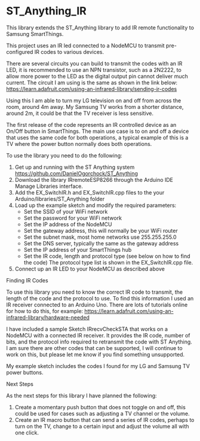 # ST_Anything_IR

This library extends the ST_Anything library to add IR remote functionality to Samsung SmartThings.

This project uses an IR led connected to a NodeMCU to transmit pre-configured IR codes to various devices.

There are several circuits you can build to transmit the codes with an IR LED, it is recommended to use an NPN transistor, such as a 2N2222, to allow more power to the LED as the digital output pin cannot deliver much current.  The circuit I am using is the same as shown in the link below:
https://learn.adafruit.com/using-an-infrared-library/sending-ir-codes

Using this I am able to turn my LG television on and off from across the room, around 4m away.  My Samsung TV works from a shorter distance, around 2m, it could be that the TV receiver is less sensitive.

The first release of the code represents an IR controlled device as an On/Off button in SmartThings.  The main use case is to on and off a device that uses the same code for both operations, a typical example of this is a TV where the power button normally does both operations.

To use the library you need to do the following:
1) Get up and running with the ST Anything system https://github.com/DanielOgorchock/ST_Anything
2) Download the library IRremoteESP8266 through the Arduino IDE Manage Libraries interface.
3) Add the EX_SwitchIR.h and EX_SwitchIR.cpp files to the your Arduino/libraries/ST_Anything folder
4) Load up the example sketch and modify the required parameters:
    - Set the SSID of your WiFi network
    - Set the password for your WiFi network
    - Set the IP address of the NodeMCU
    - Set the gateway address, this will normally be your WiFi router
    - Set the subnet mask, most home networks use 255.255.255.0
    - Set the DNS server, typically the same as the gateway address
    - Set the IP address of your SmartThings hub
    - Set the IR code, length and protocol type (see below on how to find the code)  The protocol type list is shown in the EX_SwitchIR.cpp file.
5) Connect up an IR LED to your NodeMCU as described above

Finding IR Codes

To use this library you need to know the correct IR code to transmit, the length of the code and the protocol to use.  To find this information I used an IR receiver connected to an Arduino Uno.  There are lots of tutorials online for how to do this, for example:
https://learn.adafruit.com/using-an-infrared-library/hardware-needed

I have included a sample Sketch IRrecvCheckSTA that works on a NodeMCU with a connected IR receiver.  It provides the IR code, number of bits, and the protocol info required to retransmit the code with ST Anything.
I am sure there are other codes that can be supported, I will continue to work on this, but please let me know if you find something unsupported.

My example sketch includes the codes I found for my LG and Samsung TV power buttons.

Next Steps

As the next steps for this library I have planned the following:
1) Create a momentary push button that does not toggle on and off, this could be used for cases such as adjusting a TV channel or the volume.
2) Create an IR macro button that can send a series of IR codes, perhaps to turn on the TV, change to a certain input and adjust the volume all with one click.
